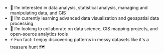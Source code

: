  - 👀 I’m interested in data analysis, statistical analysis, managing and manipulating data, and GIS  
- 🌱 I’m currently learning advanced data visualization and geospatial data processing  
- 💞️ I’m looking to collaborate on data science, GIS mapping projects, and open-source analytics tools  
- ⚡ Fun fact: I enjoy discovering patterns in messy datasets like it's a treasure hunt 🗺️  
